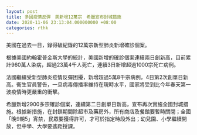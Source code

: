 ```yaml
---
layout: post
title: 多國疫情反彈　美新增12萬宗　希臘宣布封城措施
date: 2020-11-06 23:13:04.000000000 +08:00
categories: rthk
---
```


美國在過去一日，錄得破紀錄的12萬宗新型肺炎新增確診個案。

根據美國約翰霍普金斯大學的統計，美國新增的確診個案連續兩日創新高，目前累計960萬人染病，超過23萬4千人死亡，連續3日新增超過1000宗死亡病例。

法國繼續受新型肺炎疫情反彈困擾，新增超過5萬8千宗病例，4日第2次創單日新高。衛生官員警告，一旦病毒傳播率維持在現時水平，國家將受到比今年春天第一波疫情時更嚴重的衝擊。

希臘新增2900多宗確診個案，連續第二日創單日新高，宣布再次實施全國封城措施。根據新措施，在封鎖期間除超市及藥房外，所有商店及餐館要暫時關閉；全國「晚9朝5」宵禁，民眾要獲得許可，才可於指定時段外出；幼兒園、小學繼續開放，但中學、大學要遙距授課。
